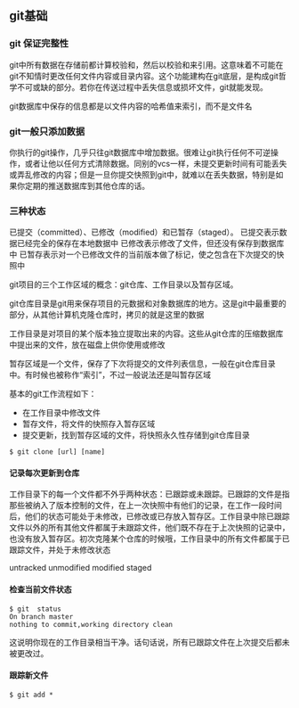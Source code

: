 ## git基础

### git 保证完整性
git中所有数据在存储前都计算校验和，然后以校验和来引用。这意味着不可能在git不知情时更改任何文件内容或目录内容。这个功能建构在git底层，是构成git哲学不可或缺的部分。若你在传送过程中丢失信息或损坏文件，git就能发现。

git数据库中保存的信息都是以文件内容的哈希值来索引，而不是文件名

### git一般只添加数据
你执行的git操作，几乎只往git数据库中增加数据。很难让git执行任何不可逆操作，或者让他以任何方式清除数据。同别的vcs一样，未提交更新时间有可能丢失或弄乱修改的内容；但是一旦你提交快照到git中，就难以在丢失数据，特别是如果你定期的推送数据库到其他仓库的话。

### 三种状态
已提交（committed）、已修改（modified）和已暂存（staged）。
已提交表示数据已经完全的保存在本地数据中
已修改表示修改了文件，但还没有保存到数据库中
已暂存表示对一个已修改文件的当前版本做了标记，使之包含在下次提交的快照中

git项目的三个工作区域的概念：git仓库、工作目录以及暂存区域。

git仓库目录是git用来保存项目的元数据和对象数据库的地方。这是git中最重要的部分，从其他计算机克隆仓库时，拷贝的就是这里的数据

工作目录是对项目的某个版本独立提取出来的内容。这些从git仓库的压缩数据库中提出来的文件，放在磁盘上供你使用或修改

暂存区域是一个文件，保存了下次将提交的文件列表信息，一般在git仓库目录中。有时候也被称作“索引”，不过一般说法还是叫暂存区域

基本的git工作流程如下：
* 在工作目录中修改文件
* 暂存文件，将文件的快照存入暂存区域
* 提交更新，找到暂存区域的文件，将快照永久性存储到git仓库目录

```git
$ git clone [url] [name]
```

#### 记录每次更新到仓库
工作目录下的每一个文件都不外乎两种状态：已跟踪或未跟踪。已跟踪的文件是指那些被纳入了版本控制的文件，在上一次快照中有他们的记录，在工作一段时间后，他们的状态可能处于未修改，已修改或已存放入暂存区。工作目录中除已跟踪文件以外的所有其他文件都属于未跟踪文件，他们既不存在于上次快照的记录中，也没有放入暂存区。初次克隆某个仓库的时候哦，工作目录中的所有文件都属于已跟踪文件，并处于未修改状态

untracked  unmodified  modified  staged

#### 检查当前文件状态
```git
$ git  status
On branch master
nothing to commit,working directory clean
```
这说明你现在的工作目录相当干净。话句话说，所有已跟踪文件在上次提交后都未被更改过。
#### 跟踪新文件
```git
$ git add *
```



